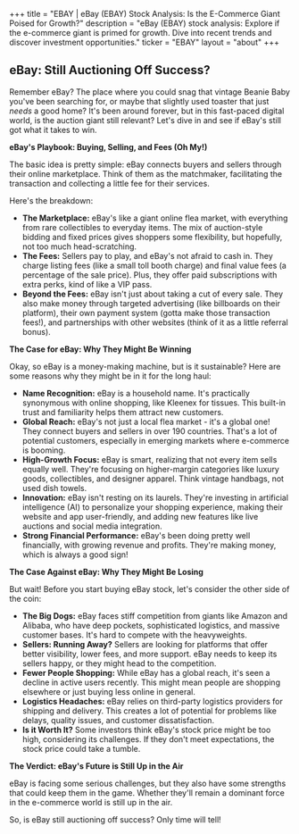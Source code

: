 +++
title = "EBAY |  eBay (EBAY) Stock Analysis: Is the E-Commerce Giant Poised for Growth?"
description = "eBay (EBAY) stock analysis: Explore if the e-commerce giant is primed for growth.  Dive into recent trends and discover investment opportunities."
ticker = "EBAY"
layout = "about"
+++

        


##  eBay: Still Auctioning Off Success?

Remember eBay? The place where you could snag that vintage Beanie Baby you've been searching for, or maybe that slightly used toaster that just *needs* a good home? It's been around forever, but in this fast-paced digital world, is the auction giant still relevant? Let's dive in and see if eBay's still got what it takes to win.

**eBay's Playbook:  Buying, Selling, and Fees (Oh My!)**

The basic idea is pretty simple:  eBay connects buyers and sellers through their online marketplace. Think of them as the matchmaker, facilitating the transaction and collecting a little fee for their services. 

Here's the breakdown:

* **The Marketplace:**  eBay's like a giant online flea market, with everything from rare collectibles to everyday items. The mix of auction-style bidding and fixed prices gives shoppers some flexibility, but hopefully, not too much head-scratching. 
* **The Fees:** Sellers pay to play, and eBay's not afraid to cash in.  They charge listing fees (like a small toll booth charge) and final value fees (a percentage of the sale price). Plus, they offer paid subscriptions with extra perks, kind of like a VIP pass. 
* **Beyond the Fees:** eBay isn't just about taking a cut of every sale. They also make money through targeted advertising (like billboards on their platform), their own payment system (gotta make those transaction fees!), and partnerships with other websites (think of it as a little referral bonus). 

**The Case for eBay:  Why They Might Be Winning**

Okay, so eBay is a money-making machine, but is it sustainable? Here are some reasons why they might be in it for the long haul:

* **Name Recognition:**  eBay is a household name.  It's practically synonymous with online shopping, like Kleenex for tissues. This built-in trust and familiarity helps them attract new customers. 
* **Global Reach:**  eBay's not just a local flea market - it's a global one! They connect buyers and sellers in over 190 countries. That's a lot of potential customers, especially in emerging markets where e-commerce is booming.
* **High-Growth Focus:**  eBay is smart, realizing that not every item sells equally well. They're focusing on higher-margin categories like luxury goods, collectibles, and designer apparel.  Think vintage handbags, not used dish towels. 
* **Innovation:**  eBay isn't resting on its laurels. They're investing in artificial intelligence (AI) to personalize your shopping experience, making their website and app user-friendly, and adding new features like live auctions and social media integration. 
* **Strong Financial Performance:**  eBay's been doing pretty well financially, with growing revenue and profits. They're making money, which is always a good sign!

**The Case Against eBay:  Why They Might Be Losing**

But wait! Before you start buying eBay stock, let's consider the other side of the coin:

* **The Big Dogs:**  eBay faces stiff competition from giants like Amazon and Alibaba, who have deep pockets, sophisticated logistics, and massive customer bases. It's hard to compete with the heavyweights. 
* **Sellers:  Running Away?** Sellers are looking for platforms that offer better visibility, lower fees, and more support. eBay needs to keep its sellers happy, or they might head to the competition.
* **Fewer People Shopping:**  While eBay has a global reach, it's seen a decline in active users recently. This might mean people are shopping elsewhere or just buying less online in general. 
* **Logistics Headaches:**  eBay relies on third-party logistics providers for shipping and delivery. This creates a lot of potential for problems like delays, quality issues, and customer dissatisfaction. 
* **Is it Worth It?** Some investors think eBay's stock price might be too high, considering its challenges. If they don't meet expectations, the stock price could take a tumble. 

**The Verdict:  eBay's Future is Still Up in the Air**

eBay is facing some serious challenges, but they also have some strengths that could keep them in the game.  Whether they'll remain a dominant force in the e-commerce world is still up in the air. 

So,  is eBay still auctioning off success?  Only time will tell!

        